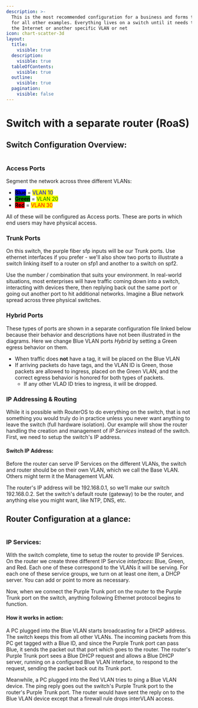 ```yaml
---
description: >-
  This is the most recommended configuration for a business and forms the basis
  for all other examples. Everything lives on a switch until it needs to access
  the Internet or another specific VLAN or net
icon: chart-scatter-3d
layout:
  title:
    visible: true
  description:
    visible: true
  tableOfContents:
    visible: true
  outline:
    visible: true
  pagination:
    visible: false
---
```


# Switch with a separate router (RoaS)

## Switch Configuration Overview:

<figure><img src="https://i.ibb.co/nMkmhBX/switch.png" alt=""><figcaption></figcaption></figure>

### Access Ports

Segment the network across three different VLANs:

* <mark style="background-color:blue;">**Blue**</mark> = <mark style="color:blue;">VLAN 10</mark>
* <mark style="background-color:green;">**Green**</mark> = <mark style="color:green;">VLAN 20</mark>
* <mark style="background-color:red;">**Red**</mark> = <mark style="color:red;">VLAN 30</mark>

All of these will be configured as Access ports. These are ports in which end users may have physical access.

### Trunk Ports

On this switch, the purple fiber sfp inputs will be our Trunk ports. Use ethernet interfaces if you prefer - we'll also show two ports to illustrate a switch linking itself to a router on sfp1 and another to a switch on spf2.&#x20;

Use the number / combination that suits your environment. In real-world situations, most enterprises will have traffic coming down into a switch, interacting with devices there, then replying back out the same port or going out another port to hit additional networks. Imagine a Blue network spread across three physical switches.

### Hybrid Ports

These types of ports are shown in a separate configuration file linked below because their behavior and descriptions have not been illustrated in the diagrams. Here we change Blue VLAN ports _Hybrid_ by setting a Green egress behavior on them.

* When traffic does **not** have a tag, it will be placed on the Blue VLAN
* If arriving packets do have tags, and the VLAN ID is Green, those packets are allowed to ingress, placed on the Green VLAN, and the correct egress behavior is honored for both types of packets.
  * If any other VLAD ID tries to ingress, it will be dropped.

### IP Addressing & Routing

While it is possible with RouterOS to do everything on the switch, that is not something you would truly do in practice unless you never want anything to leave the switch (full hardware isolation). Our example will show the router handling the creation and management of _IP Services_ instead of the switch. First, we need to setup the switch's IP address.

#### Switch IP Address:

Before the router can serve IP Services on the different VLANs, the switch and router should be on their own VLAN, which we call the Base VLAN. Others might term it the Management VLAN.

The router's IP address will be 192.168.0.1, so we’ll make our switch 192.168.0.2. Set the switch's default route (gateway) to be the router, and anything else you might want, like NTP, DNS, etc.

## **Router Configuration at a glance:**

<figure><img src="https://i.ibb.co/G5BYs2Z/router.png" alt=""><figcaption></figcaption></figure>

### **IP Services:**

With the switch complete, time to setup the router to provide IP Services. On the router we create three different IP Service _interfaces_: Blue, Green, and Red. Each one of these correspond to the VLANs it will be serving. For each one of these service groups, we turn on at least one item, a DHCP server. You can add or point to more as necessary.

Now, when we connect the Purple Trunk port on the router to the Purple Trunk port on the switch, anything following Ethernet protocol begins to function.

#### How it works in action:

A PC plugged into the Blue VLAN starts broadcasting for a DHCP address. The switch keeps this from all other VLANs. The incoming packets from this PC get tagged with a Blue ID, and since the Purple Trunk port can pass Blue, it sends the packet out that port which goes to the router. The router's Purple Trunk port sees a Blue DHCP request and allows a Blue DHCP server, running on a configured Blue VLAN interface, to respond to the request, sending the packet back out its Trunk port.

Meanwhile, a PC plugged into the Red VLAN tries to ping a Blue VLAN device. The ping reply goes out the switch's Purple Trunk port to the router's Purple Trunk port. The router would have sent the reply on to the Blue VLAN device except that a firewall rule drops interVLAN access.
